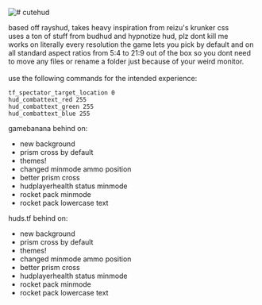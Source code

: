 ![# cutehud](https://raw.githubusercontent.com/quickkennedy/cutehud/main/logo.png)

 
based off rayshud, takes heavy inspiration from reizu's krunker css <br>
uses a ton of stuff from budhud and hypnotize hud, plz dont kill me <br>
works on literally every resolution the game lets you pick by default and on all standard aspect ratios from 5:4 to 21:9 out of the box so you dont need to move any files or rename a folder just because of your weird monitor.<br><br>
use the following commands for the intended experience:<br>
```
tf_spectator_target_location 0
hud_combattext_red 255
hud_combattext_green 255
hud_combattext_blue 255
```

gamebanana behind on:
- new background
- prism cross by default
- themes!
- changed minmode ammo position
- better prism cross
- hudplayerhealth status minmode
- rocket pack minmode
- rocket pack lowercase text

huds.tf behind on:
- new background
- prism cross by default
- themes!
- changed minmode ammo position
- better prism cross
- hudplayerhealth status minmode
- rocket pack minmode
- rocket pack lowercase text